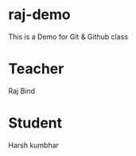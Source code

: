# raj-demo
This is a Demo for  Git &amp; Github class


# Teacher
Raj Bind

# Student 
Harsh kumbhar